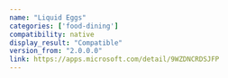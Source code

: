 ```yaml
---
name: "Liquid Eggs"
categories: ['food-dining']
compatibility: native
display_result: "Compatible"
version_from: "2.0.0.0"
link: https://apps.microsoft.com/detail/9WZDNCRDSJFP
---
```

